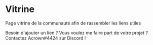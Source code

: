 # Vitrine
Page vitrine de la communauté afin de rassembler les liens utiles

Besoin d'ajouter un lien ? Vous voulez me faire part de votre projet ? Contactez Acrown#4424 sur Discord !
